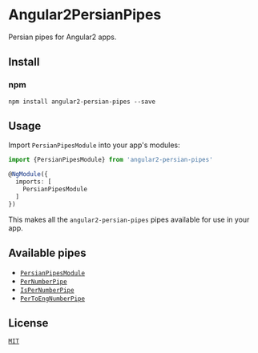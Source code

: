 # Angular2PersianPipes

Persian pipes for Angular2 apps. 

## Install

### npm

```
npm install angular2-persian-pipes --save
```

## Usage

Import `PersianPipesModule` into your app's modules:

``` typescript
import {PersianPipesModule} from 'angular2-persian-pipes'

@NgModule({
  imports: [
    PersianPipesModule
  ]
})
```

This makes all the `angular2-persian-pipes` pipes available for use in your app.

## Available pipes

* [`PersianPipesModule`](./PersianPipesModule.md)
* [`PerNumberPipe`](./doc/PerNumberPipe.md)
* [`IsPerNumberPipe`](./doc/IsPerNumberPipe.md)
* [`PerToEngNumberPipe`](./doc/PerToEngNumberPipe.md)

## License

[`MIT`](./LICENSE.md)